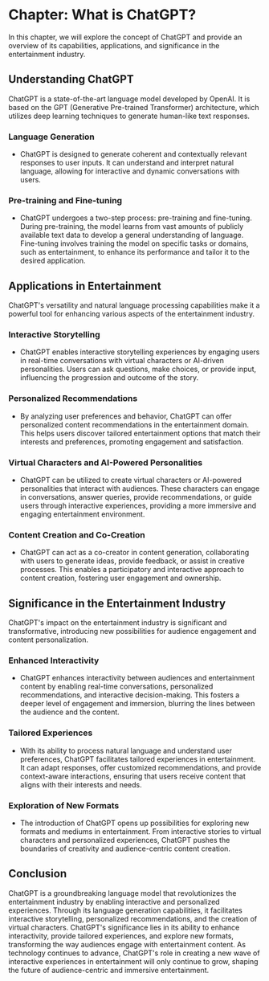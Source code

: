 Chapter: What is ChatGPT?
=========================

In this chapter, we will explore the concept of ChatGPT and provide an overview of its capabilities, applications, and significance in the entertainment industry.

Understanding ChatGPT
---------------------

ChatGPT is a state-of-the-art language model developed by OpenAI. It is based on the GPT (Generative Pre-trained Transformer) architecture, which utilizes deep learning techniques to generate human-like text responses.

### Language Generation

* ChatGPT is designed to generate coherent and contextually relevant responses to user inputs. It can understand and interpret natural language, allowing for interactive and dynamic conversations with users.

### Pre-training and Fine-tuning

* ChatGPT undergoes a two-step process: pre-training and fine-tuning. During pre-training, the model learns from vast amounts of publicly available text data to develop a general understanding of language. Fine-tuning involves training the model on specific tasks or domains, such as entertainment, to enhance its performance and tailor it to the desired application.

Applications in Entertainment
-----------------------------

ChatGPT's versatility and natural language processing capabilities make it a powerful tool for enhancing various aspects of the entertainment industry.

### Interactive Storytelling

* ChatGPT enables interactive storytelling experiences by engaging users in real-time conversations with virtual characters or AI-driven personalities. Users can ask questions, make choices, or provide input, influencing the progression and outcome of the story.

### Personalized Recommendations

* By analyzing user preferences and behavior, ChatGPT can offer personalized content recommendations in the entertainment domain. This helps users discover tailored entertainment options that match their interests and preferences, promoting engagement and satisfaction.

### Virtual Characters and AI-Powered Personalities

* ChatGPT can be utilized to create virtual characters or AI-powered personalities that interact with audiences. These characters can engage in conversations, answer queries, provide recommendations, or guide users through interactive experiences, providing a more immersive and engaging entertainment environment.

### Content Creation and Co-Creation

* ChatGPT can act as a co-creator in content generation, collaborating with users to generate ideas, provide feedback, or assist in creative processes. This enables a participatory and interactive approach to content creation, fostering user engagement and ownership.

Significance in the Entertainment Industry
------------------------------------------

ChatGPT's impact on the entertainment industry is significant and transformative, introducing new possibilities for audience engagement and content personalization.

### Enhanced Interactivity

* ChatGPT enhances interactivity between audiences and entertainment content by enabling real-time conversations, personalized recommendations, and interactive decision-making. This fosters a deeper level of engagement and immersion, blurring the lines between the audience and the content.

### Tailored Experiences

* With its ability to process natural language and understand user preferences, ChatGPT facilitates tailored experiences in entertainment. It can adapt responses, offer customized recommendations, and provide context-aware interactions, ensuring that users receive content that aligns with their interests and needs.

### Exploration of New Formats

* The introduction of ChatGPT opens up possibilities for exploring new formats and mediums in entertainment. From interactive stories to virtual characters and personalized experiences, ChatGPT pushes the boundaries of creativity and audience-centric content creation.

Conclusion
----------

ChatGPT is a groundbreaking language model that revolutionizes the entertainment industry by enabling interactive and personalized experiences. Through its language generation capabilities, it facilitates interactive storytelling, personalized recommendations, and the creation of virtual characters. ChatGPT's significance lies in its ability to enhance interactivity, provide tailored experiences, and explore new formats, transforming the way audiences engage with entertainment content. As technology continues to advance, ChatGPT's role in creating a new wave of interactive experiences in entertainment will only continue to grow, shaping the future of audience-centric and immersive entertainment.
